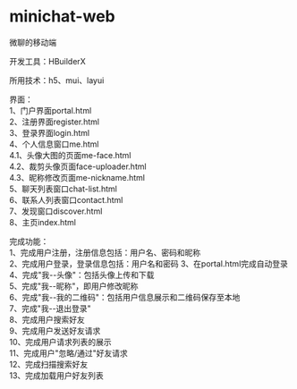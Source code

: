 # minichat-web
微聊的移动端<br/>

开发工具：HBuilderX<br/>

所用技术：h5、mui、layui<br/>

界面：<br/>
	1、门户界面portal.html<br/>
	2、注册界面register.html<br/>
	3、登录界面login.html<br/>
	4、个人信息窗口me.html<br/>
		4.1、头像大图的页面me-face.html<br/>
		4.2、裁剪头像页面face-uploader.html<br/>
		4.3、昵称修改页面me-nickname.html<br/>
	5、聊天列表窗口chat-list.html<br/>
	6、联系人列表窗口contact.html<br/>
	7、发现窗口discover.html<br/>
	8、主页index.html<br/>

完成功能：<br/>
	1、完成用户注册，注册信息包括：用户名、密码和昵称<br/>
	2、完成用户登录，登录信息包括：用户名和密码 
	3、在portal.html完成自动登录<br/>
	4、完成"我--头像"：包括头像上传和下载<br/>
	5、完成"我--昵称"，即用户修改昵称<br/>
	6、完成"我--我的二维码"：包括用户信息展示和二维码保存至本地<br/>
	7、完成"我--退出登录"<br/>
	8、完成用户搜索好友<br/>
	9、完成用户发送好友请求<br/>
	10、完成用户请求列表的展示<br/>
	11、完成用户"忽略/通过"好友请求<br/>
	12、完成扫描搜索好友<br/>
	13、完成加载用户好友列表<br/>
	